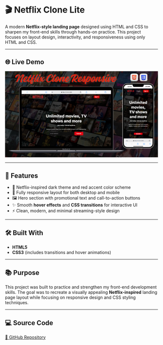 # 🎬 Netflix Clone Lite

A modern **Netflix-style landing page** designed using HTML and CSS to sharpen my front-end skills through hands-on practice. This project focuses on layout design, interactivity, and responsiveness using only HTML and CSS.

---

## 🌐 Live Demo

[![Website Preview](assets/images/netflix.png)](https://nufail-01.github.io/Netflix-Clone-Lite/)

---

## 🚀 Features

- 🎨 Netflix-inspired dark theme and red accent color scheme  
- 📱 Fully responsive layout for both desktop and mobile  
- 🖼️ Hero section with promotional text and call-to-action buttons  
- ✨ Smooth **hover effects** and **CSS transitions** for interactive UI  
- ⚡ Clean, modern, and minimal streaming-style design

---

## 🛠️ Built With

- **HTML5**  
- **CSS3** (includes transitions and hover animations)

---

## 📚 Purpose

This project was built to practice and strengthen my front-end development skills. The goal was to recreate a visually appealing **Netflix-inspired** landing page layout while focusing on responsive design and CSS styling techniques.

---

## 💻 Source Code

[🔗 GitHub Repository](https://github.com/nufail-01/Netflix-Clone-Lite)
